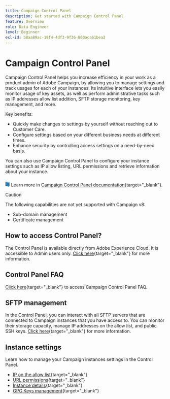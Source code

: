 ```yaml
---
title: Campaign Control Panel
description: Get started with Campaign Control Panel
feature: Overview
role: Data Engineer
level: Beginner
exl-id: b8aa89ac-19f4-4df3-9f36-860aca61bea3
---
```

# Campaign Control Panel

Campaign Control Panel helps you increase efficiency in your work as a product admin of Adobe Campaign, by allowing you to manage settings and track usages for each of your instances. Its intuitive interface lets you easily monitor usage of key assets, as well as perform administrative tasks such as IP addresses allow list addition, SFTP storage monitoring, key management, and more.

Key benefits:

* Quickly make changes to settings by yourself without reaching out to Customer Care.
* Configure settings based on your different business needs at different times.
* Enhance security by controlling access settings on a need-by-need basis.

You can also use Campaign Control Panel to configure your instance settings such as IP allow listing, URL permissions and retrieve information about your instance.

![](../assets/do-not-localize/book.png) Learn more in [Campaign Control Panel documentation](https://experienceleague.adobe.com/docs/control-panel/using/control-panel-home.html?lang=en){target="_blank"}.

>[!CAUTION]
> The following capabilities are not yet supported with Campaign v8:
>
>* Sub-domain management
>* Certificate management
>

## How to access Control Panel?

The Control Panel is available directly from Adobe Experience Cloud. It is accessible to Admin users only. [Click here](https://experienceleague.adobe.com/docs/control-panel/using/discover-control-panel/accessing-control-panel.html){target="_blank"} for more information.

## Control Panel FAQ

[Click here](https://experienceleague.adobe.com/docs/control-panel/using/faq.html?lang=en#control-panel){target="_blank"} to access Campaign Control Panel FAQ.

## SFTP management

In the Control Panel, you can interact with all SFTP servers that are connected to Campaign instances that you have access to. You can monitor their storage capacity, manage IP addresses on the allow list, and public SSH keys. [Click here](https://experienceleague.adobe.com/docs/control-panel/using/sftp-management/about-sftp-management.html?lang=en#sftp-management){target="_blank"} for more information.

## Instance settings

Learn how to manage your Campaign instances settings in the Control Panel.
* [IP on the allow list](https://experienceleague.adobe.com/docs/control-panel/using/instances-settings/ip-allow-listing-instance-access.html){target="_blank"}
* [URL permissions](https://experienceleague.adobe.com/docs/control-panel/using/instances-settings/url-permissions.html){target="_blank"}
* [Instance details](https://experienceleague.adobe.com/docs/control-panel/using/instances-settings/instance-details.html){target="_blank"}
* [GPG Keys management](https://experienceleague.adobe.com/docs/control-panel/using/instances-settings/gpg-keys-management.html){target="_blank"}
